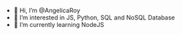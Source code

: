 - 👋 Hi, I’m @AngelicaRoy
- 👀 I’m interested in JS, Python, SQL and NoSQL Database
- 🌱 I’m currently learning NodeJS


<!---
AngelicaRoy/AngelicaRoy is a ✨ special ✨ repository because its `README.md` (this file) appears on your GitHub profile.
You can click the Preview link to take a look at your changes.
--->
